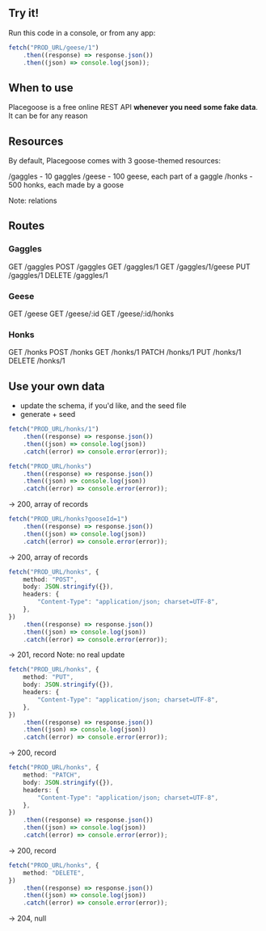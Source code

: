 ## Try it!
Run this code in a console, or from any app:
```typescript
fetch("PROD_URL/geese/1")
    .then((response) => response.json())
    .then((json) => console.log(json));
```
## When to use
Placegoose is a free online REST API **whenever you need some fake data**. It can be for any reason

## Resources
By default, Placegoose comes with 3 goose-themed resources:

/gaggles - 10 gaggles
/geese - 100 geese, each part of a gaggle
/honks - 500 honks, each made by a goose

Note: relations

## Routes
### Gaggles
GET /gaggles
POST /gaggles
GET /gaggles/1
GET /gaggles/1/geese
PUT /gaggles/1
DELETE /gaggles/1
### Geese
GET /geese
GET /geese/:id
GET /geese/:id/honks
### Honks
GET /honks
POST /honks
GET /honks/1
PATCH /honks/1
PUT /honks/1
DELETE /honks/1

## Use your own data
- update the schema, if you'd like, and the seed file
- generate + seed


```typescript
fetch("PROD_URL/honks/1")
    .then((response) => response.json())
    .then((json) => console.log(json))
    .catch((error) => console.error(error));
```

```typescript
fetch("PROD_URL/honks")
    .then((response) => response.json())
    .then((json) => console.log(json))
    .catch((error) => console.error(error));
```
-> 200, array of records

```typescript
fetch("PROD_URL/honks?gooseId=1")
    .then((response) => response.json())
    .then((json) => console.log(json))
    .catch((error) => console.error(error));
```
-> 200, array of records

```typescript
fetch("PROD_URL/honks", {
    method: "POST",
    body: JSON.stringify({}),
    headers: {
        "Content-Type": "application/json; charset=UTF-8",
    },
})
    .then((response) => response.json())
    .then((json) => console.log(json))
    .catch((error) => console.error(error));
```
-> 201, record
Note: no real update

```typescript
fetch("PROD_URL/honks", {
    method: "PUT",
    body: JSON.stringify({}),
    headers: {
        "Content-Type": "application/json; charset=UTF-8",
    },
})
    .then((response) => response.json())
    .then((json) => console.log(json))
    .catch((error) => console.error(error));
```
-> 200, record

```typescript
fetch("PROD_URL/honks", {
    method: "PATCH",
    body: JSON.stringify({}),
    headers: {
        "Content-Type": "application/json; charset=UTF-8",
    },
})
    .then((response) => response.json())
    .then((json) => console.log(json))
    .catch((error) => console.error(error));
```
-> 200, record

```typescript
fetch("PROD_URL/honks", {
    method: "DELETE",
})
    .then((response) => response.json())
    .then((json) => console.log(json))
    .catch((error) => console.error(error));
```
-> 204, null